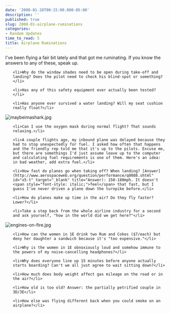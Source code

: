 ```yaml
---
date: '2008-01-28T00:15:00.000-05:00'
description: ''
published: true
slug: 2008-01-airplane-ruminations
categories:
- Random Updates
time_to_read: 5
title: Airplane Ruminations
---
```


I've been flying a fair bit lately and that got me ruminating. If you know the answers to any of these, speak up.

<ul>

	<li>Why do the window shades need to be open during take-off and landing? Does the pilot need to check his blind-spot or something?</li>

	<li>Has any of this safety equipment ever actually been tested?</li>

	<li>Has anyone ever survived a water landing? Will my seat cushion really float?</li>

</ul>



![maybeimashark.jpg](maybeimashark.jpg)

<ul>

	<li>Can I use the oxygen mask during normal flight? That sounds relaxing.</li>

	<li>A couple flights ago, my inbound plane was delayed because they had to stop unexpectedly for fuel. I asked how often that happens and the friendly rep told me that it's up to the pilots. Excuse me, but there are somethings I'd just assume leave up to the computer and calculating fuel requirements is one of them. Here's an idea: in bad weather, add extra fuel.</li>

	<li>How fast do planes go when taking off? When landing? [Answer](http://www.aerospaceweb.org/question/performance/q0088.shtml" id="x5-t" target="_blank" title="Answer): 150-180mph. It doesn't <span style="font-style: italic;">feel</span> that fast, but I guess I've never driven a plane down the turnpike before.</li>

	<li>How do planes make up time in the air? Do they fly faster? Lower?</li>

	<li>Take a step back from the whole airline industry for a second and ask yourself, "how in the world did we get here?"</li>

</ul>



![engines-on-fire.jpg](engines-on-fire.jpg)

<ul>

	<li>How can the women in 1E drink two Rum and Cokes ($7/each) but deny her daughter a sandwich because it's "too expensive."</li>

	<li>Why is the women in 1E obnoxiously loud and somehow immune to the powers of my noise-cancelling headphones?</li>

	<li>Why does everyone line up 15 minutes before anyone actually starts boarding? Can't we all just agree to wait sitting down?</li>

	<li>How much does body weight affect gas mileage on the road or in the air?</li>

	<li>How old is too old? Answer: the partially petrified couple in 3D/3E</li>

	<li>How else was flying different back when you could smoke on an airplane?</li>

</ul>